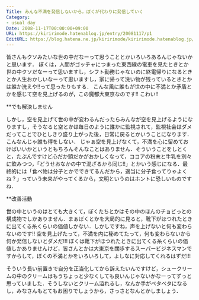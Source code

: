 ```yaml
---
Title: みんな不満を発信しないから，ぼくが代わりに発信していく
Category:
- usual day
Date: 2008-11-17T00:00:00+09:00
URL: https://kiririmode.hatenablog.jp/entry/20081117/p1
EditURL: https://blog.hatena.ne.jp/kiririmode/kiririmode.hatenablog.jp/atom/entry/8454420450078213881
---
```



皆さんもクソみたいな世の中だなーって思うこととかいろいろあるんじゃないかと思います．
ぼくは，人間がゴッチャにつまった東西線の電車を見たときとか世の中クソだなーって思いますし，シフト勤務じゃないのに終電帰りになるときとか人生おかしいなーって思いますし，家に帰って洗い物が残っているときとかは誰か洗えや!!って思ったりもする．
こんな風に誰もが世の中に不満とか矛盾とかを感じて空を見上げるのが，この魔都大東京なのです!! こわい!!

**でも解決しません

しかし，空を見上げて世の中が変わるんだったらみんなが空を見上げるようになりますし，そうなると空とかは毎日のように誰かに監視されて，監視社会はダメだってことでひとしきり盛り上がった後，日常に戻るとかいうことになります．こんなんじゃ誰も得をしない．
じゃぁ空を見上げなくて，不満を心に留めておけばいいかというともちろんそんなことはありません．そういうことをしとくと，たぶんですけど心だか頭だかがおかしくなって，ココアの粉末と牛乳を別々に飲みつつ，「どうせおなかの中で混ざるから同じ!!」とかいう感じになる．最終的には「食べ物は分子とかでできてるんだから，適当に分子食ってりゃよくね？」っていう未来がやってくるから，文明というのはホントに恐しいものですね．

**改善活動

世の中というのはとても大きくて，ぼくたちとかはその中のほんのチョビっとの構成物でしかありません．まぁぼくとかを大局的に見ると，靴下がほつれたときに出てくる糸くらいの価値しかない．しかしですね，声を上げないと何も変わらないのです!! 空を見上げたって，不満を内に秘めてたって，何も変わらないから何か発信しないとダメだ!!! ぼくは靴下がほつれたときに出てくる糸くらいの価値しかありませんけど，皆さんとかは大東京を闊歩するスーパービジネスマンですからして，ぼくの不満とかをいろいろして，よしなに対応してくれるはずだ!!!


そういう長い前置きで自分を正当化してから訴えたいんですけど，シュークリームの中のクリームはもうちょっと少なくしても良いんじゃないかなーってずっと思っていました．そうしないとクリーム溢れるし，なんか手がベタベタになるし，みなさんもとてもお困りでしょうから，さっさとなんとかしましょう．
